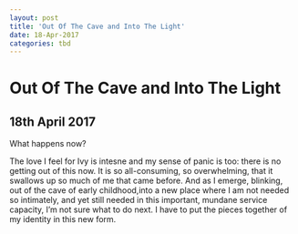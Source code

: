 ```yaml
---
layout: post
title: 'Out Of The Cave and Into The Light'
date: 18-Apr-2017
categories: tbd
---
```


# Out Of The Cave and Into The Light

## 18th April 2017

<p>What happens now?</p>

<p>The love I feel for Ivy is intesne and my sense of panic is too: there is no getting out of this now. It is so all-consuming,   so overwhelming, that it swallows up so much of me that came before. And as I emerge, blinking, out of the cave of early childhood,into a new place where I am not needed so intimately, and yet still needed in this important, mundane service capacity, I’m not sure what to do next. I have to put the pieces together of my identity in this new form.</p>
